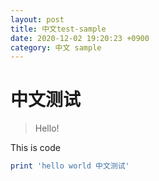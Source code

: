 ```yaml
---
layout: post
title: 中文test-sample
date: 2020-12-02 19:20:23 +0900
category: 中文 sample
---
```

# 中文测试
> Hello!

This is code
```ruby
print 'hello world 中文测试'
```
